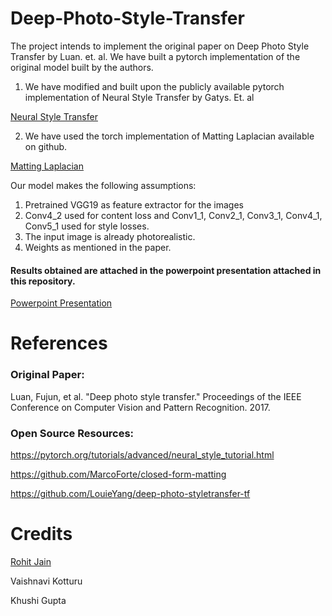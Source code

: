 # Deep-Photo-Style-Transfer

The project intends to implement the original paper on Deep Photo Style Transfer by Luan. et. al. We have built a pytorch implementation of the original model built by the authors.

1. We have modified and built upon the publicly available pytorch implementation of Neural Style Transfer by Gatys. Et. al 

[Neural Style Transfer](https://pytorch.org/tutorials/advanced/neural_style_tutorial.html)

2. We have used the torch implementation of Matting Laplacian available on github. 

[Matting Laplacian](https://github.com/MarcoForte/closed-form-matting)

Our model makes the following assumptions:
1. Pretrained VGG19 as feature extractor for the images
2. Conv4_2 used for content loss and Conv1_1, Conv2_1, Conv3_1, Conv4_1, Conv5_1 used for style losses.
3. The input image is already photorealistic.
4. Weights as mentioned in the paper.

#### Results obtained are attached in the powerpoint presentation attached in this repository.

[Powerpoint Presentation](https://github.com/Rohit2706/Deep-Photo-Style-Transfer/blob/master/Deep%20Photo%20Style%20Transfer.pptx)

# References

### Original Paper:
Luan, Fujun, et al. "Deep photo style transfer." Proceedings of the IEEE Conference on Computer Vision and Pattern Recognition. 2017.

### Open Source Resources: 

https://pytorch.org/tutorials/advanced/neural_style_tutorial.html

https://github.com/MarcoForte/closed-form-matting

https://github.com/LouieYang/deep-photo-styletransfer-tf

# Credits

[Rohit Jain](https://github.com/Rohit2706)

Vaishnavi Kotturu

Khushi Gupta
